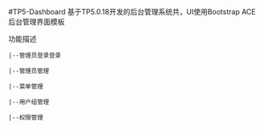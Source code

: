 #TP5-Dashboard
基于TP5.0.18开发的后台管理系统共，UI使用Bootstrap ACE后台管理界面模板

功能描述

	|--管理员登录登录
	
	|--管理员管理
	
	|--菜单管理
	
	|--用户组管理
	
	|--权限管理
	
